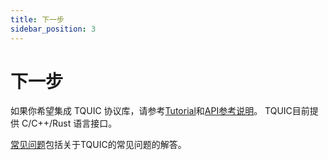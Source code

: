 ```yaml
---
title: 下一步
sidebar_position: 3
---
```


# 下一步

如果你希望集成 TQUIC 协议库，请参考[Tutorial](../category/tutorial)和[API参考说明](../category/api-reference)。
TQUIC目前提供 C/C++/Rust 语言接口。

[常见问题](../category/frequently-asked-questions)包括关于TQUIC的常见问题的解答。

